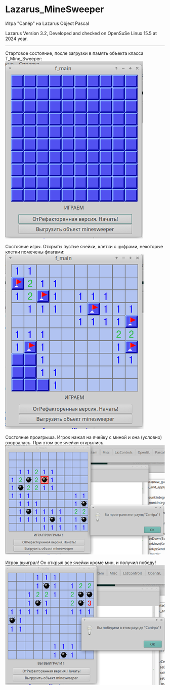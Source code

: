 # Lazarus_MineSweeper
Игра "Сапёр" на Lazarus Object Pascal

Lazarus Version 3.2, Developed and checked on OpenSuSe Linux 15.5 at 2024 year.

_______________________________________________________________________________


Стартовое состояние, после загрузки в память объекта класса T_Mine_Sweeper:
![alt text](https://github.com/adm-academic/Lazarus_MineSweeper/blob/main/screenshots/start.png?raw=true)

Состояние игры. Открыты пустые ячейки, клетки с цифрами, некоторые клетки помечены флагами:
![alt text](https://github.com/adm-academic/Lazarus_MineSweeper/blob/main/screenshots/play.png?raw=true)

Состояние проигрыша. Игрок нажал на ячейку с миной и она (условно) взорвалась. При этом все ячейки открылись.
![alt text](https://github.com/adm-academic/Lazarus_MineSweeper/blob/main/screenshots/lose.png?raw=true)

Игрок выиграл! Он открыл все ячейки кроме мин, и получил победу!
![alt text](https://github.com/adm-academic/Lazarus_MineSweeper/blob/main/screenshots/win.png?raw=true)
